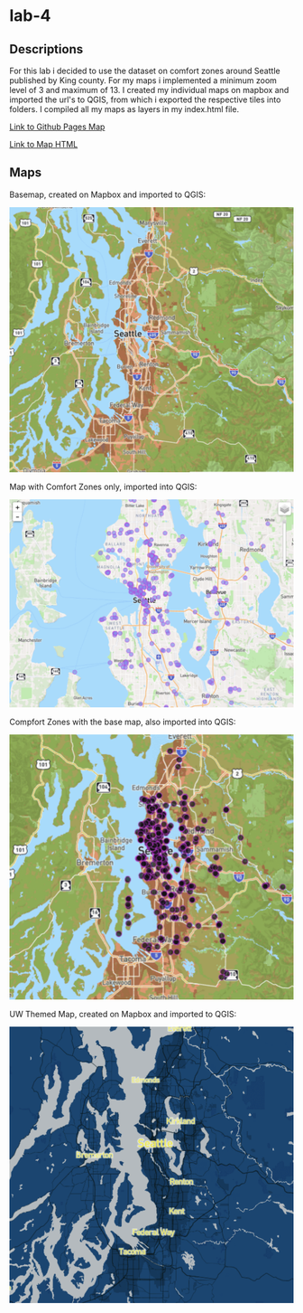 # lab-4

## Descriptions
For this lab i decided to use the dataset on comfort zones around Seattle published by King county. For my maps i implemented a minimum zoom level of 3 and maximum of 13. I created my individual maps on mapbox and imported the url's to QGIS, from which i exported the respective tiles into folders. I compiled all my maps as layers in my index.html file.

[Link to Github Pages Map](https://Anirit88.github.io/lab-4/)

[Link to Map HTML](index.html)

## Maps
Basemap, created on Mapbox and imported to QGIS:

![Base Map](imgs/basemap.png)

Map with Comfort Zones only, imported into QGIS:

![Bikes only with OpenStreetMap](imgs/Comfort.png)

Compfort Zones with the base map, also imported into QGIS:

![Bikes with Base Map](imgs/base_comfort.png)

UW Themed Map, created on Mapbox and imported to QGIS:

![UW Theme Map](imgs/uwtheme.png)
